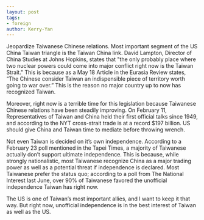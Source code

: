 ```yaml
---
layout: post
tags: 
- foreign
author: Kerry-Yan
---
```


Jeopardize Taiwanese Chinese relations. Most important segment of the US China Taiwan triangle is the Taiwan China link. David Lampton, Director of China Studies at Johns Hopkins, states that "the only probably place where two nuclear powers could come into major conflict right now is the Taiwan Strait." This is because as a May 18 Article in the Eurasia Review states, “The Chinese consider Taiwan an indispensible piece of territory worth going to war over.” This is the reason no major country up to now has recognized Taiwan. 

Moreover, right now is a terrible time for this legislation because Taiwanese Chinese relations have been steadily improving. On February 11, Representatives of Taiwan and China held their first official talks since 1949, and according to the NYT cross-strait trade is at a record $197 billion. US should give China and Taiwan time to mediate before throwing wrench.

Not even Taiwan is decided on it’s own independence.  According to a February 23 poll mentioned in the Tapei Times, a majority of Taiwanese actually don’t support ultimate independence. This is because, while strongly nationalistic, most Taiwanese recognize China as a major trading power as well as a potential threat if independence is declared. Most Taiwanese prefer the status quo; according to a poll from The National Interest last June, over 90% of Taiwanese favored the unofficial independence Taiwan has right now. 

The US is one of Taiwan’s most important allies, and I want to keep it that way. But right now, unofficial independence is in the best interest of Taiwan as well as the US. 
